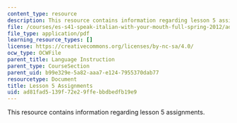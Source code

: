 ```yaml
---
content_type: resource
description: This resource contains information regarding lesson 5 assignments.
file: /courses/es-s41-speak-italian-with-your-mouth-full-spring-2012/ad81fad5139f72e29ffebbdbedfb19e9_MITES_S41S12_compiti_5.pdf
file_type: application/pdf
learning_resource_types: []
license: https://creativecommons.org/licenses/by-nc-sa/4.0/
ocw_type: OCWFile
parent_title: Language Instruction
parent_type: CourseSection
parent_uid: b99e329e-5a82-aaa7-e124-7955370dab77
resourcetype: Document
title: Lesson 5 Assignments
uid: ad81fad5-139f-72e2-9ffe-bbdbedfb19e9
---
```

This resource contains information regarding lesson 5 assignments.